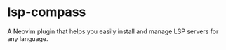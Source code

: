 # lsp-compass
A Neovim plugin that helps you easily install and manage LSP servers for any language. 
